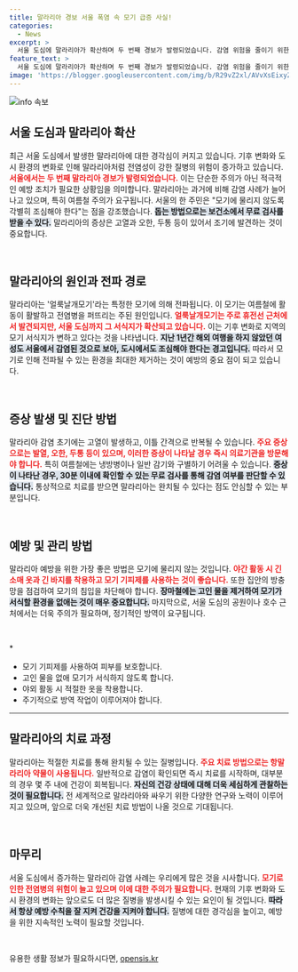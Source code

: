 ```yaml
---
title: 말라리아 경보 서울 폭염 속 모기 급증 사실!
categories:
  - News
excerpt: >
  서울 도심에 말라리아가 확산하며 두 번째 경보가 발령되었습니다. 감염 위험을 줄이기 위한 효과적인 예방 방법과 경고를 확인하세요!
feature_text: >
  서울 도심에 말라리아가 확산하며 두 번째 경보가 발령되었습니다. 감염 위험을 줄이기 위한 효과적인 예방 방법과 경고를 확인하세요!
image: 'https://blogger.googleusercontent.com/img/b/R29vZ2xl/AVvXsEixyZcFfHzMRdzZMjFBmAUKJYCLCGyLL1o632UiGVXcaFdKo_bkvkuCioo0uUKlGfBVcT3P84aROyZIXSBEx3Aw5nCQ3pTgDom1WDC4m8eifvWiAmWEEVb4x6G_l8C0QH225ldMjyaFvpxGEBGNO37VmDTDMHGhJPq73UglMfDca1-0aw/s1600/blogspot.png'
---
```


<p><img src="https://blogger.googleusercontent.com/img/b/R29vZ2xl/AVvXsEixyZcFfHzMRdzZMjFBmAUKJYCLCGyLL1o632UiGVXcaFdKo_bkvkuCioo0uUKlGfBVcT3P84aROyZIXSBEx3Aw5nCQ3pTgDom1WDC4m8eifvWiAmWEEVb4x6G_l8C0QH225ldMjyaFvpxGEBGNO37VmDTDMHGhJPq73UglMfDca1-0aw/s1600/blogspot.png" alt="info 속보" /></p>

<h2 data-ke-size="size26">서울 도심과 말라리아 확산</h2>

<p data-ke-size="size16">최근 서울 도심에서 발생한 말라리아에 대한 경각심이 커지고 있습니다. 기후 변화와 도시 환경의 변화로 인해 말라리아처럼 전염성이 강한 질병의 위험이 증가하고 있습니다. <b><span style="color: #ee2323;">서울에서는 두 번째 말라리아 경보가 발령되었습니다.</span></b> 이는 단순한 주의가 아닌 적극적인 예방 조치가 필요한 상황임을 의미합니다. 말라리아는 과거에 비해 감염 사례가 늘어나고 있으며, 특히 여름철 주의가 요구됩니다. 서울의 한 주민은 "모기에 물리지 않도록 각별히 조심해야 한다"는 점을 강조했습니다. <b><span style="background-color: #21538527;">돕는 방법으로는 보건소에서 무료 검사를 받을 수 있다.</span></b> 말라리아의 증상은 고열과 오한, 두통 등이 있어서 조기에 발견하는 것이 중요합니다. </p>

<p data-ke-size="size16">&nbsp;</p>

<h2 data-ke-size="size26">말라리아의 원인과 전파 경로</h2>

<p data-ke-size="size16">말라리아는 '얼룩날개모기'라는 특정한 모기에 의해 전파됩니다. 이 모기는 여름철에 활동이 활발하고 전염병을 퍼뜨리는 주된 원인입니다. <b><span style="color: #ee2323;">얼룩날개모기는 주로 휴전선 근처에서 발견되지만, 서울 도심까지 그 서식지가 확산되고 있습니다.</span></b> 이는 기후 변화로 지역의 모기 서식지가 변하고 있다는 것을 나타냅니다. <b><span style="background-color: #21538527;">지난 1년간 해외 여행을 하지 않았던 여성도 서울에서 감염된 것으로 보아, 도시에서도 조심해야 한다는 경고입니다.</span></b> 따라서 모기로 인해 전파될 수 있는 환경을 최대한 제거하는 것이 예방의 중요 점이 되고 있습니다. </p>

<p data-ke-size="size16">&nbsp;</p>

<h2 data-ke-size="size26">증상 발생 및 진단 방법</h2>

<p data-ke-size="size16">말라리아 감염 초기에는 고열이 발생하고, 이틀 간격으로 반복될 수 있습니다. <b><span style="color: #ee2323;">주요 증상으로는 발열, 오한, 두통 등이 있으며, 이러한 증상이 나타날 경우 즉시 의료기관을 방문해야 합니다.</span></b> 특히 여름철에는 냉방병이나 일반 감기와 구별하기 어려울 수 있습니다. <b><span style="background-color: #21538527;">증상이 나타난 경우, 30분 이내에 확인할 수 있는 무료 검사를 통해 감염 여부를 판단할 수 있습니다.</span></b> 통상적으로 치료를 받으면 말라리아는 완치될 수 있다는 점도 안심할 수 있는 부분입니다. </p>

<p data-ke-size="size16">&nbsp;</p>

<h2 data-ke-size="size26">예방 및 관리 방법</h2>

<p data-ke-size="size16">말라리아 예방을 위한 가장 좋은 방법은 모기에 물리지 않는 것입니다. <b><span style="color: #ee2323;">야간 활동 시 긴 소매 옷과 긴 바지를 착용하고 모기 기피제를 사용하는 것이 좋습니다.</span></b> 또한 집안의 방충망을 점검하여 모기의 침입을 차단해야 합니다. <b><span style="background-color: #21538527;">장마철에는 고인 물을 제거하여 모기가 서식할 환경을 없애는 것이 매우 중요합니다.</span></b> 마지막으로, 서울 도심의 공원이나 호수 근처에서는 더욱 주의가 필요하며, 정기적인 방역이 요구됩니다. </p>

<p data-ke-size="size16">&nbsp;</p>

<p data-ke-size="size16">*</p>

<ul>
    <li>모기 기피제를 사용하여 피부를 보호합니다.</li>
    <li>고인 물을 없애 모기가 서식하지 않도록 합니다.</li>
    <li>야외 활동 시 적절한 옷을 착용합니다.</li>
    <li>주기적으로 방역 작업이 이루어져야 합니다.</li>
</ul>

<hr style="height:1px; border:none; color:#333; background-color:#333;" />

<h2 data-ke-size="size26">말라리아의 치료 과정</h2>

<p data-ke-size="size16">말라리아는 적절한 치료를 통해 완치될 수 있는 질병입니다. <b><span style="color: #ee2323;">주요 치료 방법으로는 항말라리아 약물이 사용됩니다.</span></b> 일반적으로 감염이 확인되면 즉시 치료를 시작하며, 대부분의 경우 몇 주 내에 건강이 회복됩니다. <b><span style="background-color: #21538527;">자신의 건강 상태에 대해 더욱 세심하게 관찰하는 것이 필요합니다.</span></b> 전 세계적으로 말라리아와 싸우기 위한 다양한 연구와 노력이 이루어지고 있으며, 앞으로 더욱 개선된 치료 방법이 나올 것으로 기대됩니다. </p>

<p data-ke-size="size16">&nbsp;</p>

<h2 data-ke-size="size26">마무리</h2>

<p data-ke-size="size16">서울 도심에서 증가하는 말라리아 감염 사례는 우리에게 많은 것을 시사합니다. <b><span style="color: #ee2323;">모기로 인한 전염병의 위험이 늘고 있으며 이에 대한 주의가 필요합니다.</span></b> 현재의 기후 변화와 도시 환경의 변화는 앞으로도 더 많은 질병을 발생시킬 수 있는 요인이 될 것입니다. <b><span style="background-color: #21538527;">따라서 항상 예방 수칙을 잘 지켜 건강을 지켜야 합니다.</span></b> 질병에 대한 경각심을 높이고, 예방을 위한 지속적인 노력이 필요할 것입니다. </p>

<p data-ke-size="size16">&nbsp;</p>
유용한 생활 정보가 필요하시다면, <a href="https://opensis.kr" rel="dofollow">opensis.kr</a>


